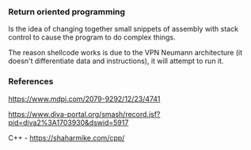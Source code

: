 ### Return oriented programming 

Is the idea of changing together small snippets of assembly with stack control to cause the program to do complex things. 

The reason shellcode works is due to the VPN Neumann architecture (it doesn't differentiate data and instructions), it will attempt to run it. 

### References

https://www.mdpi.com/2079-9292/12/23/4741

https://www.diva-portal.org/smash/record.jsf?pid=diva2%3A1703930&dswid=5917

C++ - https://shaharmike.com/cpp/